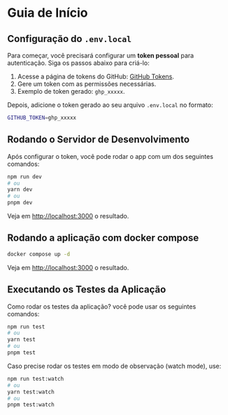 # Guia de Início

## Configuração do `.env.local`

Para começar, você precisará configurar um **token pessoal** para autenticação. Siga os passos abaixo para criá-lo:

1. Acesse a página de tokens do GitHub: [GitHub Tokens](https://github.com/settings/tokens).
2. Gere um token com as permissões necessárias.
3. Exemplo de token gerado: `ghp_xxxxx`.

Depois, adicione o token gerado ao seu arquivo `.env.local` no formato:

```bash
GITHUB_TOKEN=ghp_xxxxx
```

## Rodando o Servidor de Desenvolvimento

Após configurar o token, você pode rodar o app com um dos seguintes comandos:

```bash
npm run dev
# ou
yarn dev
# ou
pnpm dev
```

Veja em [http://localhost:3000](http://localhost:3000) o resultado.

## Rodando a aplicação com docker compose

```bash
docker compose up -d
```

Veja em [http://localhost:3000](http://localhost:3000) o resultado.

## Executando os Testes da Aplicação

Como rodar os testes da aplicação? você pode usar os seguintes comandos:

```bash
npm run test
# ou
yarn test
# ou
pnpm test
```

Caso precise rodar os testes em modo de observação (watch mode), use:

```bash
npm run test:watch
# ou
yarn test:watch
# ou
pnpm test:watch
```
